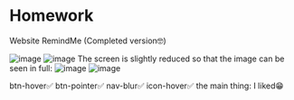 # Homework
Website RemindMe (Completed version🤓)

![image](https://user-images.githubusercontent.com/120991965/236584494-3bb59c4c-d7d9-4ef0-94b1-4e36d14299d5.png)
![image](https://user-images.githubusercontent.com/120991965/236584535-1502fc64-ac62-458e-9258-0054e56f649e.png)
The screen is slightly reduced so that the image can be seen in full:
![image](https://user-images.githubusercontent.com/120991965/236584615-b0494d47-319d-4b0c-9f3d-4f7fb4718d81.png)
![image](https://user-images.githubusercontent.com/120991965/236584708-28877295-041d-4beb-ad24-fbe37028c0a7.png)

btn-hover✅
btn-pointer✅
nav-blur✅
icon-hover✅
the main thing: I liked😁
